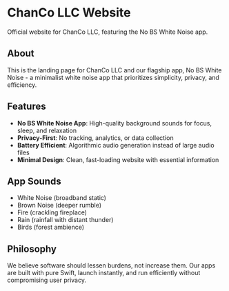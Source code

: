 # ChanCo LLC Website

Official website for ChanCo LLC, featuring the No BS White Noise app.

## About

This is the landing page for ChanCo LLC and our flagship app, No BS White Noise - a minimalist white noise app that prioritizes simplicity, privacy, and efficiency.

## Features

- **No BS White Noise App**: High-quality background sounds for focus, sleep, and relaxation
- **Privacy-First**: No tracking, analytics, or data collection
- **Battery Efficient**: Algorithmic audio generation instead of large audio files
- **Minimal Design**: Clean, fast-loading website with essential information

## App Sounds

- White Noise (broadband static)
- Brown Noise (deeper rumble)
- Fire (crackling fireplace)
- Rain (rainfall with distant thunder)
- Birds (forest ambience)

## Philosophy

We believe software should lessen burdens, not increase them. Our apps are built with pure Swift, launch instantly, and run efficiently without compromising user privacy.
